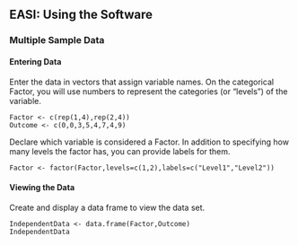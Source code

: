 
## EASI: Using the Software

### Multiple Sample Data

#### Entering Data

Enter the data in vectors that assign variable names. On the categorical Factor, you will use numbers to represent the categories (or “levels”) of the variable.

```{r}
Factor <- c(rep(1,4),rep(2,4))
Outcome <- c(0,0,3,5,4,7,4,9)
```

Declare which variable is considered a Factor. In addition to specifying how many levels the factor has, you can provide labels for them.

```{r}
Factor <- factor(Factor,levels=c(1,2),labels=c("Level1","Level2"))
```

#### Viewing the Data

Create and display a data frame to view the data set.

```{r}
IndependentData <- data.frame(Factor,Outcome)
IndependentData
```
